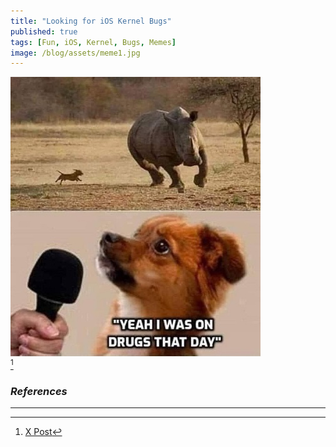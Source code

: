 ```yaml
---
title: "Looking for iOS Kernel Bugs"
published: true
tags: [Fun, iOS, Kernel, Bugs, Memes]
image: /blog/assets/meme1.jpg
---
```


![](/blog/assets/meme1.jpg)
<br>
[^1]
<br>
### _References_
* * *
[^1]: [X Post](https://x.com/fasthm00/status/1458084944195080207)
